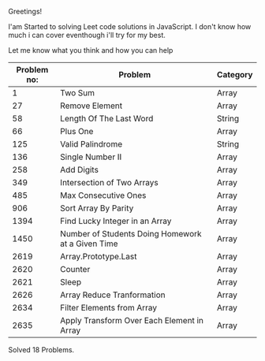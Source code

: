

 Greetings!
 
 I'am Started to solving Leet code solutions in JavaScript. I don't know how much i can cover eventhough i'll try for my best.
 
Let me know what you think and how you can help


| Problem no:   | Problem                                     |Category   |
| ------------- | -------------                               |-----------
| 1             | Two Sum                                     |Array      |
| 27            | Remove Element                              |Array      |
| 58            | Length Of The Last Word                     |String     |
| 66            | Plus One                                    |Array      |
| 125           | Valid Palindrome                            |String     |
| 136           | Single Number II                            |Array      |
| 258           | Add Digits                                  |Array      |
| 349           | Intersection of Two Arrays                  |Array      |
| 485           | Max Consecutive Ones                        |Array      |
| 906           | Sort Array By Parity                        |Array      |
| 1394          | Find Lucky Integer in an Array              |Array      |
| 1450          | Number of Students Doing Homework at a Given Time |Array      |
| 2619          | Array.Prototype.Last                        |Array      |
| 2620          | Counter                                     |Array      |
| 2621          | Sleep                                       |Array      |
| 2626          | Array Reduce Tranformation                  |Array      |
| 2634          | Filter Elements from Array                  |Array      |
| 2635          | Apply Transform Over Each Element in Array  |Array      |


Solved 18 Problems.